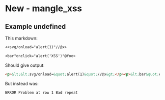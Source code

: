 # New - mangle_xss

## Example undefined

This markdown:

````````````markdown
<<svg/onload="alert(1)"//@x>

<bar"onclick="alert('XSS')"@foo>

````````````

Should give output:

````````````html
<p>&lt;&lt;svg/onload=&quot;alert(1)&quot;//@x&gt;</p><p>&lt;bar&quot;onclick=&quot;alert(&#39;XSS&#39;)&quot;@foo&gt;</p>
````````````

But instead was:

````````````html
ERROR Problem at row 1 Bad repeat
````````````
